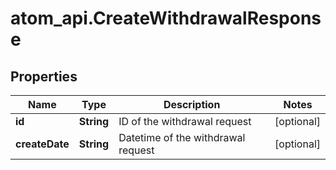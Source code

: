 # atom_api.CreateWithdrawalResponse

## Properties
Name | Type | Description | Notes
------------ | ------------- | ------------- | -------------
**id** | **String** | ID of the withdrawal request | [optional] 
**createDate** | **String** | Datetime of the withdrawal request | [optional] 


